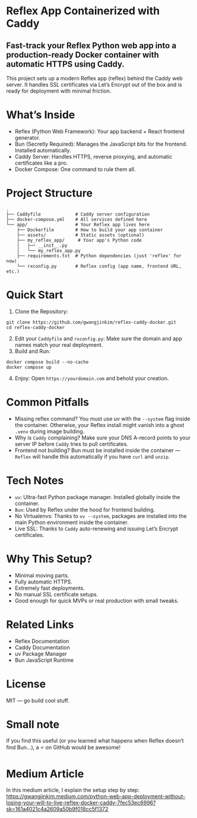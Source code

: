 # Reflex App Containerized with Caddy

## Fast-track your Reflex Python web app into a production-ready Docker container with automatic HTTPS using Caddy.

This project sets up a modern Reflex app (reflex) behind the Caddy web server.
It handles SSL certificates via Let’s Encrypt out of the box and is ready for deployment with minimal friction.



# What’s Inside
- Reflex (Python Web Framework): Your app backend + React frontend generator.
- Bun (Secretly Required): Manages the JavaScript bits for the frontend. Installed automatically.
- Caddy Server: Handles HTTPS, reverse proxying, and automatic certificates like a pro.
- Docker Compose: One command to rule them all.



# Project Structure

```
.
├── Caddyfile             # Caddy server configuration
├── docker-compose.yml    # All services defined here
└── app/                  # Your Reflex app lives here
    ├── Dockerfile        # How to build your app container
    ├── assets/           # Static assets (optional)
    ├── my_reflex_app/     # Your app's Python code
    │   ├── __init__.py
    │   └── my_reflex_app.py
    ├── requirements.txt  # Python dependencies (just 'reflex' for now)
    └── rxconfig.py       # Reflex config (app name, frontend URL, etc.)
```




# Quick Start
1. Clone the Repository:
```
git clone https://github.com/gwangjinkim/reflex-caddy-docker.git
cd reflex-caddy-docker
```
2. Edit your `Caddyfile` and `rxconfig.py`:
Make sure the domain and app names match your real deployment.
3. Build and Run:
```
docker compose build --no-cache
docker compose up
```
4. Enjoy: Open `https://yourdomain.com` and behold your creation.



# Common Pitfalls
- Missing reflex command?
You must use uv with the `--system` flag inside the container. Otherwise, your Reflex install might vanish into a ghost `.venv` during image building.
- Why is `Caddy` complaining?
Make sure your DNS A-record points to your server IP before `Caddy` tries to pull certificates.
- Frontend not building?
Bun must be installed inside the container — `Reflex` will handle this automatically if you have `curl` and `unzip`.



# Tech Notes
- `uv`: Ultra-fast Python package manager. Installed globally inside the container.
- `Bun`: Used by Reflex under the hood for frontend building.
- No Virtualenvs: Thanks to `uv --system`, packages are installed into the main Python environment inside the container.
- Live SSL: Thanks to `Caddy` auto-renewing and issuing Let’s Encrypt certificates.



# Why This Setup?
- Minimal moving parts.
- Fully automatic HTTPS.
- Extremely fast deployments.
- No manual SSL certificate setups.
- Good enough for quick MVPs or real production with small tweaks.



# Related Links
- Reflex Documentation
- Caddy Documentation
- uv Package Manager
- Bun JavaScript Runtime



# License

MIT — go build cool stuff.



# Small note

If you find this useful (or you learned what happens when Reflex doesn’t find Bun…), a ⭐️ on GitHub would be awesome!



# Medium Article

In this medium article, I explain the setup step by step:
https://gwangjinkim.medium.com/python-web-app-deployment-without-losing-your-will-to-live-reflex-docker-caddy-7fec53ec6996?sk=161a4021c4a2609a50b9f018cc5f1372
